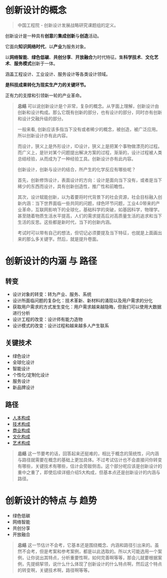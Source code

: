 # 创新设计的概念

> 中国工程院 - 创新设计发展战略研究课题组的定义。

创新设计是一种具有**创意**的**集成创新**与**创造**活动。

它面向**知识网络时代**，以**产业**为服务对象。

以**网络智能**、**绿色低碳**、**共创分享**、**开放融合**为时代特征。集**科学技术**、**文化艺术**、**服务模式**创新于一体。

涵盖工程设计、工业设计、服务设计等各类设计领域。

**是科技成果转化为现实生产力的关键环节。**

正有力的支撑和引领新一轮的产业革命。

> **总结** 可以说创新设计是个非常，复杂的概念。从字面上理解，创新设计由创新和设计构成。那么它既有创新的部分，也有设计的部分，同时亦有创新和设计交融升级的部分。
>
> 一般来看, 创新应该多指当下没有或者稀少的概念，被创造，被广泛应用。所以创新设计亦有此内容。
>
> 而设计，狭义上是外形设计，ID设计，狭义上是把某个事物做漂亮的过程。而广义上，是针对某个问题提出解决方案的过程，渐渐的，设计过程被人类总结经验，从而成为了一种经验工具。创新设计亦有此内容。
>
> 创新设计，创新与设计的结合，所产生的化学反应有哪些呢？
>
> 首先，创新修饰设计，表面设计的方向：设计是面向当下没有，或者是当下稀少的东西而设计，具有创新创造性，推广性和前瞻性。
>
> 其次，设计赋能创新，以为着要将时代背景下的社会资源，社会目标融入创新内涵：当下世界面临一些共同的问题，绿色环节问题，工业4.0带来的产业革命，互联网影响下的全球化，基础科学的突破，如基因科学，物理学。甚至随着物质生活水平提高，人们的需求提高后对高质量生活的追求和当下生活的反思。这些都是新时代，当下的创新内涵。
>
> 考试时可以带有自己的想法，但切记必须要提及当下特征，也就是上面画出来的那么多关键字。然后，就是提升卷面。

# 创新设计的内涵 与 路径

## 转变
- 设计对象的转变：转为产业、服务、系统
- 设计所面临问题的复杂化：技术革新、新材料的涌现以及用户需求的分化
- 获取用户需求的方式发生变化：用户需求越来越隐晦，但我们可以使用大数据进行分析
- 设计工程的改变：设计师有能力造物
- 设计模式的改变：设计过程和越来越多人产生联系

## 关键技术
- 绿色设计
- 全球化设计
- 智能设计
- 个性化/定制化设计
- 服务设计
- 新品牌设计

## 路径
- [人本构成](./7.人本构成.md)
- [技术构成](./8.技术构成.md)
- [商业构成](./9.艺术构成.md)
- [文化构成](./10.商业构成.md)
- [艺术构成](./11.文化构成.md)

> **总结** 这一节要考的话，回答起来还挺难的，相比于概念的笼统性，问内涵与路径就需要在概念的基础上更加具体。不过考试估计也不会直接问你转变有哪些，关键技术有哪些，估计会旁敲侧击。这个部分呢应该是创新设计的重中之重了，即使后续详细介绍5大构成，但基本点还是创新设计的内涵与路径。

# 创新设计的特点 与 趋势

- 绿色低碳
- 网络智能
- 共创分享
- 开放融合

> **总结** 这一节估计不会考，它基本还是围绕概念、内涵和路径引出来的。虽然不会考，但是考案和参考案例，都是以此选取的。所以大可能选用一个案例，让你说出其特点，分析重要性啊，如何完善啊等等，那会儿就要根据案例，先提纲挈领，说什么什么体现了创新设计的什么特点啊，然后这个特点的转变啊，关键技术啊，路径啊等等。